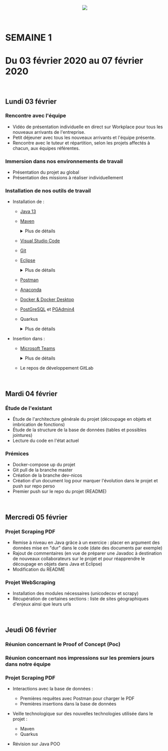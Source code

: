 <p align="center"><img src="https://zupimages.net/up/20/06/pd6r.png"></p>
<br/>

# SEMAINE 1
# Du 03 février 2020 au 07 février 2020
<br/>

## Lundi 03 février

### Rencontre avec l'équipe

* Vidéo de présentation individuelle en direct sur Workplace pour tous les nouveaux arrivants de l'entreprise.
* Petit déjeuner avec tous les nouveaux arrivants et l'équipe présente.
* Rencontre avec le tuteur et répartition, selon les projets affectés à chacun, aux équipes référentes.

### Immersion dans nos environnements de travail

* Présentation du projet au global
* Présentation des missions à réaliser individuellement

### Installation de nos outils de travail

* Installation de :
    * [Java 13](https://www.oracle.com/technetwork/java/javase/downloads/jdk13-downloads-5672538.html)
    * [Maven](https://maven.apache.org/download.cgi?Preferred=ftp://ftp.osuosl.org/pub/apache/)
        <details>
            <summary>Plus de détails</summary>
            Il est utilisé pour automatiser l'intégration continue lors d'un développement de logiciel en Java en général et Java EE en particulier.
        </details>

    * [Visual Studio Code](https://code.visualstudio.com/)
    * [Git](https://git-scm.com/downloads)
    * [Eclipse](https://www.eclipse.org/downloads/)
        <details>
            <summary>Plus de détails</summary>
            EDI supportant tout langage de programmation à l'instar de Microsoft Visual Studio.
        </details>
            
    * [Postman](https://www.postman.com/)
    * [Anaconda](https://www.anaconda.com/distribution/)
    * [Docker & Docker Desktop](https://hub.docker.com/?overlay=onboarding)
    * [PostGreSQL](https://www.2ndquadrant.com/en/resources/postgresql-installer-2ndquadrant/) et [PGAdmin4](https://www.postgresql.org/ftp/pgadmin/pgadmin4/v4.17/windows/)
    * Quarkus
        <details>
            <summary>Plus de détails</summary>
            Red Hat vient de publier Quarkus, une framework écrit en Java pour Kubernetes, spécialement conçu pour GraalVM et HotSpot, la machine virtuelle de l'OpenJDK..
        </details>

* Insertion dans :
    * [Microsoft Teams](https://products.office.com/fr-fr/microsoft-teams/download-app#desktopAppDownloadregion)
        <details>
            <summary>Plus de détails</summary>
            Application de communication collaborative propriétaire lancée par Microsoft (sorte de Stack).
        </details>

    * Le repos de développement GitLab
<br/>

## Mardi 04 février

### Étude de l'existant

* Étude de l'architecture générale du projet (découpage en objets et imbrication de fonctions)
* Étude de la structure de la base de données (tables et possibles jointures)
* Lecture du code en l'état actuel

### Prémices

* Docker-compose up du projet
* Git pull de la branche master
* Création de la branche dev-nicos
* Création d'un document log pour marquer l'évolution dans le projet et push sur repo perso
* Premier push sur le repo du projet (README)  
<br/>

## Mercredi 05 février

### Projet Scraping PDF

* Remise à niveau en Java grâce à un exercice : placer en argument des données mise en "dur" dans le code (date des documents par exemple)
* Rajout de commentaires (en vue de préparer une Javadoc à destination de nouveaux collaborateurs sur le projet et pour réapprendre le découpage en objets dans Java et Eclipse)
* Modification du README

### Projet WebScraping

* Installation des modules nécessaires (unicodecsv et scrapy)
* Récupération de certaines sections : liste de sites géographiques d'enjeux ainsi que leurs urls
<br/>

## Jeudi 06 février

### Réunion concernant le Proof of Concept (Poc)

### Réunion concernant nos impressions sur les premiers jours dans notre équipe

### Projet Scraping PDF

* Interactions avec la base de données :
    * Premières requêtes avec Postman pour charger le PDF
    * Premières insertions dans la base de données

* Veille technologique sur des nouvelles technologies utilisée dans le projet :
    * Maven
    * Quarkus

* Révision sur Java POO
<br/>


